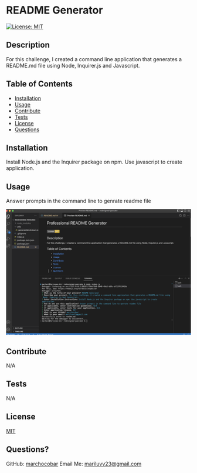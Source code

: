 # README Generator

  [![License: MIT](https://img.shields.io/badge/License-MIT-yellow.svg)](https://opensource.org/licenses/MIT)

  ## Description
  For this challenge, I created a command line application that generates a README.md file using Node, Inquirer.js and Javascript. 

  ## Table of Contents
  - [Installation](#installation)
  - [Usage](#usage)
  - [Contribute](#contribute)
  - [Tests](#tests)
  - [License](#license)
  - [Questions](#questions)

  ## Installation
  Install Node.js and the Inquirer package on npm. Use javascript to create application.

  ## Usage
  Answer prompts in the command line to genrate readme file

  ![Screenshot](/assets/Image/Screen%20Shot%202022-11-05%20at%206.37.42%20PM.png)

  ## Contribute
  N/A

  ## Tests
  N/A

  ## License
  [MIT](https://opensource.org/licenses/MIT)

  ## Questions?
  GitHub: [marchocobar](https://github.com/marchocobar)
  Email Me: mariluvv23@gmail.com

